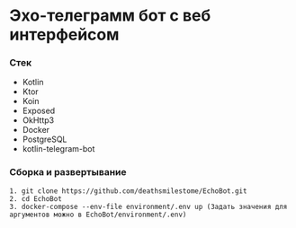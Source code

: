 # Эхо-телеграмм бот с веб интерфейсом

### Стек

- Kotlin
- Ktor
- Koin
- Exposed
- OkHttp3
- Docker
- PostgreSQL
- kotlin-telegram-bot

### Сборка и развертывание

```
1. git clone https://github.com/deathsmilestome/EchoBot.git
2. cd EchoBot
3. docker-compose --env-file environment/.env up (Задать значения для аргументов можно в EchoBot/environment/.env)
```
